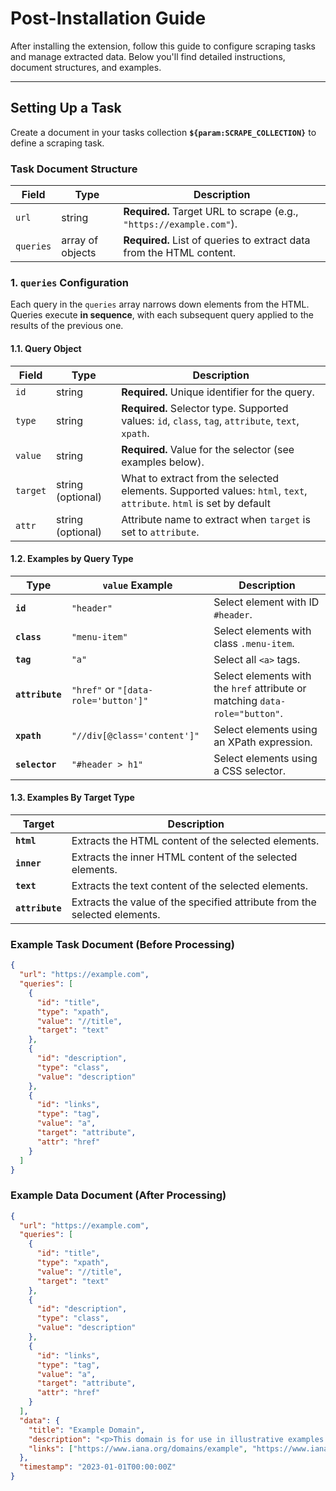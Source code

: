 # Post-Installation Guide

After installing the extension, follow this guide to configure scraping tasks and manage extracted data. Below you'll find detailed instructions, document structures, and examples.

---

## **Setting Up a Task**
Create a document in your tasks collection **`${param:SCRAPE_COLLECTION}`** to define a scraping task. 

### **Task Document Structure**
| Field       | Type             | Description                                                                 |
|-------------|------------------|-----------------------------------------------------------------------------|
| `url`       | string           | **Required.** Target URL to scrape (e.g., `"https://example.com"`).        |
| `queries`   | array of objects | **Required.** List of queries to extract data from the HTML content.       |

### **1. `queries` Configuration**
Each query in the `queries` array narrows down elements from the HTML. Queries execute **in sequence**, with each subsequent query applied to the results of the previous one.

#### **1.1. Query Object**
| Field    | Type   | Description                                                                                   |
|----------|--------|-----------------------------------------------------------------------------------------------|
| `id`     | string | **Required.** Unique identifier for the query.                                                              |
| `type`   | string | **Required.** Selector type. Supported values: `id`, `class`, `tag`, `attribute`, `text`, `xpath`.          |
| `value`  | string | **Required.** Value for the selector (see examples below).                                                  |
| `target` | string (optional) | What to extract from the selected elements. Supported values: `html`, `text`, `attribute`. `html` is set by default |
| `attr`   | string (optional) | Attribute name to extract when `target` is set to `attribute`.                     |

#### **1.2. Examples by Query Type**
| Type         | `value` Example               | Description                                      |
|--------------|-------------------------------|--------------------------------------------------|
| **`id`**     | `"header"`                    | Select element with ID `#header`.                |
| **`class`**  | `"menu-item"`                 | Select elements with class `.menu-item`.         |
| **`tag`**    | `"a"`                         | Select all `<a>` tags.                           |
| **`attribute`** | `"href"` or `"[data-role='button']"` | Select elements with the `href` attribute or matching `data-role="button"`. |
| **`xpath`**  | `"//div[@class='content']"`   | Select elements using an XPath expression.       |
| **`selector`** | `"#header > h1"`              | Select elements using a CSS selector.            |

#### **1.3. Examples By Target Type**
| Target          | Description                                                                                   |
|-----------------|-----------------------------------------------------------------------------------------------|
| **`html`**      | Extracts the HTML content of the selected elements.                                           |
| **`inner`**     | Extracts the inner HTML content of the selected elements.                                      |
| **`text`**      | Extracts the text content of the selected elements.                                           |
| **`attribute`** | Extracts the value of the specified attribute from the selected elements.                     |


### **Example Task Document (Before Processing)**
```json
{
  "url": "https://example.com",
  "queries": [
    {
      "id": "title",
      "type": "xpath",
      "value": "//title",
      "target": "text"
    },
    {
      "id": "description",
      "type": "class",
      "value": "description"
    },
    {
      "id": "links",
      "type": "tag",
      "value": "a",
      "target": "attribute",
      "attr": "href"
    }
  ]
}
```

### **Example Data Document (After Processing)**
```json
{
  "url": "https://example.com",
  "queries": [
    {
      "id": "title",
      "type": "xpath",
      "value": "//title",
      "target": "text"
    },
    {
      "id": "description",
      "type": "class",
      "value": "description"
    },
    {
      "id": "links",
      "type": "tag",
      "value": "a",
      "target": "attribute",
      "attr": "href"
    }
  ],
  "data": {
    "title": "Example Domain",
    "description": "<p>This domain is for use in illustrative examples...</p>",
    "links": ["https://www.iana.org/domains/example", "https://www.iana.org/domains/reserved"]
  },
  "timestamp": "2023-01-01T00:00:00Z"
}
```